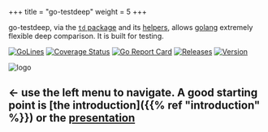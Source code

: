 +++
title = "go-testdeep"
weight = 5
+++

go-testdeep, via the
[`td` package](https://pkg.go.dev/github.com/maxatome/go-testdeep/td)
and its
[helpers](https://pkg.go.dev/github.com/maxatome/go-testdeep/helpers),
allows [golang](https://golang.org/) extremely flexible deep
comparison. It is built for testing.

[![GoLines](https://img.shields.io/badge/44262-lines_of_go-brightgreen?classes=inline)](https://github.com/maxatome/go-testdeep)
[![Coverage Status](https://coveralls.io/repos/github/maxatome/go-testdeep/badge.svg?branch=master&classes=inline)](https://coveralls.io/github/maxatome/go-testdeep?branch=master)
[![Go Report Card](https://goreportcard.com/badge/github.com/maxatome/go-testdeep?classes=inline)](https://goreportcard.com/report/github.com/maxatome/go-testdeep)
[![Releases](https://img.shields.io/badge/%23%20releases-27-blueviolet?classes=inline)](https://github.com/maxatome/go-testdeep/releases)
[![Version](https://img.shields.io/github/tag/maxatome/go-testdeep.svg?classes=inline)](https://github.com/maxatome/go-testdeep/releases)

![logo](images/logo.png)

## ← use the left menu to navigate. A good starting point is [the introduction]({{% ref "introduction" %}}) or the [presentation](/prez)
